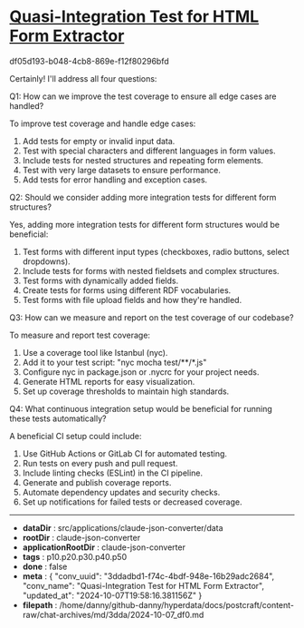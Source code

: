 # [Quasi-Integration Test for HTML Form Extractor](https://claude.ai/chat/3ddadbd1-f74c-4bdf-948e-16b29adc2684)

df05d193-b048-4cb8-869e-f12f80296bfd

 Certainly! I'll address all four questions:

Q1: How can we improve the test coverage to ensure all edge cases are handled?

To improve test coverage and handle edge cases:

1. Add tests for empty or invalid input data.
2. Test with special characters and different languages in form values.
3. Include tests for nested structures and repeating form elements.
4. Test with very large datasets to ensure performance.
5. Add tests for error handling and exception cases.

Q2: Should we consider adding more integration tests for different form structures?

Yes, adding more integration tests for different form structures would be beneficial:

1. Test forms with different input types (checkboxes, radio buttons, select dropdowns).
2. Include tests for forms with nested fieldsets and complex structures.
3. Test forms with dynamically added fields.
4. Create tests for forms using different RDF vocabularies.
5. Test forms with file upload fields and how they're handled.

Q3: How can we measure and report on the test coverage of our codebase?

To measure and report test coverage:

1. Use a coverage tool like Istanbul (nyc).
2. Add it to your test script: "nyc mocha test/**/*.js"
3. Configure nyc in package.json or .nycrc for your project needs.
4. Generate HTML reports for easy visualization.
5. Set up coverage thresholds to maintain high standards.

Q4: What continuous integration setup would be beneficial for running these tests automatically?

A beneficial CI setup could include:

1. Use GitHub Actions or GitLab CI for automated testing.
2. Run tests on every push and pull request.
3. Include linting checks (ESLint) in the CI pipeline.
4. Generate and publish coverage reports.
5. Automate dependency updates and security checks.
6. Set up notifications for failed tests or decreased coverage.

---

* **dataDir** : src/applications/claude-json-converter/data
* **rootDir** : claude-json-converter
* **applicationRootDir** : claude-json-converter
* **tags** : p10.p20.p30.p40.p50
* **done** : false
* **meta** : {
  "conv_uuid": "3ddadbd1-f74c-4bdf-948e-16b29adc2684",
  "conv_name": "Quasi-Integration Test for HTML Form Extractor",
  "updated_at": "2024-10-07T19:58:16.381156Z"
}
* **filepath** : /home/danny/github-danny/hyperdata/docs/postcraft/content-raw/chat-archives/md/3dda/2024-10-07_df0.md